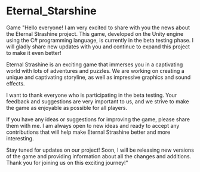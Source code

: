# Eternal_Starshine
Game
"Hello everyone! I am very excited to share with you the news about the Eternal Strashine project. This game, developed on the Unity engine using the C# programming language, is currently in the beta testing phase. I will gladly share new updates with you and continue to expand this project to make it even better!

Eternal Strashine is an exciting game that immerses you in a captivating world with lots of adventures and puzzles. We are working on creating a unique and captivating storyline, as well as impressive graphics and sound effects.

I want to thank everyone who is participating in the beta testing. Your feedback and suggestions are very important to us, and we strive to make the game as enjoyable as possible for all players.

If you have any ideas or suggestions for improving the game, please share them with me. I am always open to new ideas and ready to accept any contributions that will help make Eternal Strashine better and more interesting.

Stay tuned for updates on our project! Soon, I will be releasing new versions of the game and providing information about all the changes and additions. Thank you for joining us on this exciting journey!"

